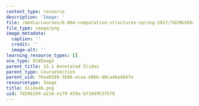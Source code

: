 ```yaml
---
content_type: resource
description: 'Image: '
file: /media/courses/6-004-computation-structures-spring-2017/7d296169a216e179459ab718d9537578_Slide46.png
file_type: image/png
image_metadata:
  caption: ''
  credit: ''
  image-alt: ''
learning_resource_types: []
ocw_type: OCWImage
parent_title: 15.1 Annotated Slides
parent_type: CourseSection
parent_uid: 76ea0269-3b06-ecaa-e0bb-d8ca4be4bb7e
resourcetype: Image
title: Slide46.png
uid: 7d296169-a216-e179-459a-b718d9537578
---
```

